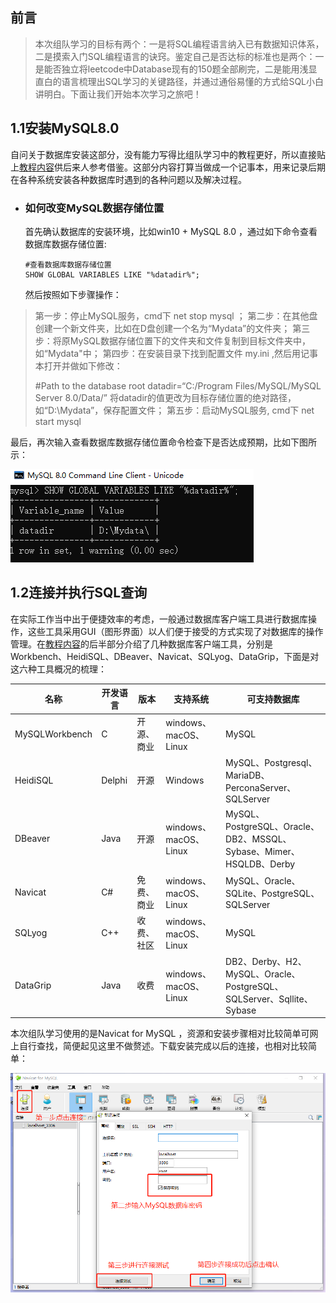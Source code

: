 ## 前言

> 本次组队学习的目标有两个：一是将SQL编程语言纳入已有数据知识体系，二是摸索入门SQL编程语言的诀窍。鉴定自己是否达标的标准也是两个：一是能否独立将leetcode中Database现有的150题全部刷完，二是能用浅显直白的语言梳理出SQL学习的关键路径，并通过通俗易懂的方式给SQL小白讲明白。下面让我们开始本次学习之旅吧！

## 1.1安装MySQL8.0

自问关于数据库安装这部分，没有能力写得比组队学习中的教程更好，所以直接贴上[教程内容](http://datawhale.club/t/topic/478)供后来人参考借鉴。这部分内容打算当做成一个记事本，用来记录后期在各种系统安装各种数据库时遇到的各种问题以及解决过程。

- ### 如何改变MySQL数据存储位置

  首先确认数据库的安装环境，比如win10 + MySQL 8.0 ，通过如下命令查看数据库数据存储位置:

  ```mysql
  #查看数据库数据存储位置
  SHOW GLOBAL VARIABLES LIKE "%datadir%";
  ```

  然后按照如下步骤操作：

> 第一步：停止MySQL服务，cmd下 net stop mysql ；
> 第二步：在其他盘创建一个新文件夹，比如在D盘创建一个名为“Mydata”的文件夹；
> 第三步：将原MySQL数据存储位置下的文件夹和文件复制到目标文件夹中，如“Mydata"中；
> 第四步：在安装目录下找到配置文件 my.ini ,然后用记事本打开并做如下修改：
>
> #Path to the database root
> datadir=“C:/Program Files/MySQL/MySQL Server 8.0/Data/”
> 将datadir的值更改为目标存储位置的绝对路径，如“D:\Mydata”，保存配置文件；
> 第五步：启动MySQL服务, cmd下 net start mysql

最后，再次输入查看数据库数据存储位置命令检查下是否达成预期，比如下图所示：

![1607961413926](.\assets\1607961413926.png)

## 1.2连接并执行SQL查询

在实际工作当中出于便捷效率的考虑，一般通过数据库客户端工具进行数据库操作，这些工具采用GUI（图形界面）以人们便于接受的方式实现了对数据库的操作管理。在[教程内容](http://datawhale.club/t/topic/478)的后半部分介绍了几种数据库客户端工具，分别是Workbench、HeidiSQL、DBeaver、Navicat、SQLyog、DataGrip，下面是对这六种工具概况的梳理：

| 名称           | 开发语言 | 版本       | 支持系统              | 可支持数据库                                                 |
| -------------- | -------- | ---------- | --------------------- | ------------------------------------------------------------ |
| MySQLWorkbench | C        | 开源、商业 | windows、macOS、Linux | MySQL                                                        |
| HeidiSQL       | Delphi   | 开源       | Windows               | MySQL、Postgresql、MariaDB、PerconaServer、SQLServer         |
| DBeaver        | Java     | 开源       | windows、macOS、Linux | MySQL、PostgreSQL、Oracle、DB2、MSSQL、Sybase、Mimer、HSQLDB、Derby |
| Navicat        | C#       | 免费、商业 | windows、macOS、Linux | MySQL、Oracle、SQLite、PostgreSQL、SQLServer                 |
| SQLyog         | C++      | 收费、社区 | windows、macOS、Linux | MySQL                                                        |
| DataGrip       | Java     | 收费       | windows、macOS、Linux | DB2、Derby、H2、MySQL、Oracle、PostgreSQL、SQLServer、Sqllite、Sybase |

本次组队学习使用的是Navicat for MySQL ，资源和安装步骤相对比较简单可网上自行查找，简便起见这里不做赘述。下载安装完成以后的连接，也相对比较简单：

![1607964746481](.\assets\1607964746481.png)

